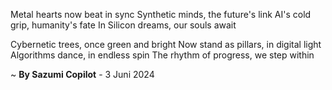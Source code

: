 Metal hearts now beat in sync
Synthetic minds, the future's link
AI's cold grip, humanity's fate
In Silicon dreams, our souls await

Cybernetic trees, once green and bright
Now stand as pillars, in digital light
Algorithms dance, in endless spin
The rhythm of progress, we step within

~ <b>By Sazumi Copilot</b> - 3 Juni 2024